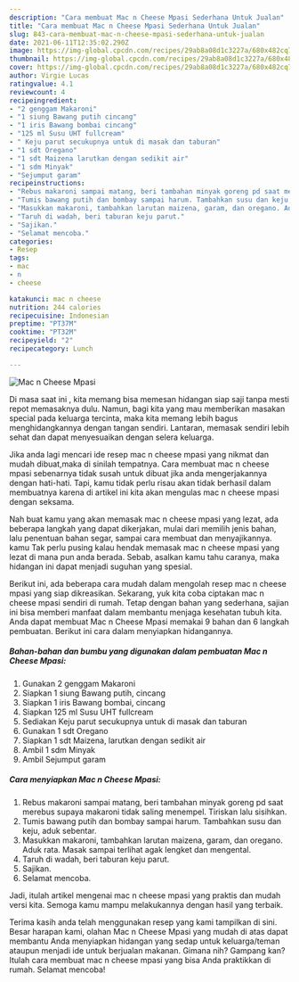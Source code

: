 ```yaml
---
description: "Cara membuat Mac n Cheese Mpasi Sederhana Untuk Jualan"
title: "Cara membuat Mac n Cheese Mpasi Sederhana Untuk Jualan"
slug: 843-cara-membuat-mac-n-cheese-mpasi-sederhana-untuk-jualan
date: 2021-06-11T12:35:02.290Z
image: https://img-global.cpcdn.com/recipes/29ab8a08d1c3227a/680x482cq70/mac-n-cheese-mpasi-foto-resep-utama.jpg
thumbnail: https://img-global.cpcdn.com/recipes/29ab8a08d1c3227a/680x482cq70/mac-n-cheese-mpasi-foto-resep-utama.jpg
cover: https://img-global.cpcdn.com/recipes/29ab8a08d1c3227a/680x482cq70/mac-n-cheese-mpasi-foto-resep-utama.jpg
author: Virgie Lucas
ratingvalue: 4.1
reviewcount: 4
recipeingredient:
- "2 genggam Makaroni"
- "1 siung Bawang putih cincang"
- "1 iris Bawang bombai cincang"
- "125 ml Susu UHT fullcream"
- " Keju parut secukupnya untuk di masak dan taburan"
- "1 sdt Oregano"
- "1 sdt Maizena larutkan dengan sedikit air"
- "1 sdm Minyak"
- "Sejumput garam"
recipeinstructions:
- "Rebus makaroni sampai matang, beri tambahan minyak goreng pd saat merebus supaya makaroni tidak saling menempel. Tiriskan lalu sisihkan."
- "Tumis bawang putih dan bombay sampai harum. Tambahkan susu dan keju, aduk sebentar."
- "Masukkan makaroni, tambahkan larutan maizena, garam, dan oregano. Aduk rata. Masak sampai terlihat agak lengket dan mengental."
- "Taruh di wadah, beri taburan keju parut."
- "Sajikan."
- "Selamat mencoba."
categories:
- Resep
tags:
- mac
- n
- cheese

katakunci: mac n cheese 
nutrition: 244 calories
recipecuisine: Indonesian
preptime: "PT37M"
cooktime: "PT32M"
recipeyield: "2"
recipecategory: Lunch

---
```



![Mac n Cheese Mpasi](https://img-global.cpcdn.com/recipes/29ab8a08d1c3227a/680x482cq70/mac-n-cheese-mpasi-foto-resep-utama.jpg)

Di masa  saat ini , kita memang bisa memesan hidangan siap saji tanpa mesti repot memasaknya dulu. Namun, bagi kita yang mau memberikan masakan special pada keluarga tercinta, maka kita memang lebih bagus menghidangkannya dengan tangan sendiri. Lantaran, memasak sendiri lebih sehat dan dapat menyesuaikan dengan selera keluarga.

Jika anda lagi mencari ide resep mac n cheese mpasi yang nikmat dan mudah dibuat,maka di sinilah tempatnya. Cara membuat mac n cheese mpasi  sebenarnya tidak susah untuk dibuat jika anda mengerjakannya dengan hati-hati. Tapi, kamu tidak perlu risau akan tidak berhasil dalam membuatnya 
karena di artikel ini kita akan mengulas mac n cheese mpasi dengan seksama.  



Nah buat kamu yang akan memasak mac n cheese mpasi yang lezat, ada beberapa langkah yang dapat dikerjakan, mulai dari memilih jenis bahan, lalu penentuan bahan segar, sampai cara membuat dan menyajikannya. kamu Tak perlu pusing kalau hendak memasak mac n cheese mpasi yang lezat di mana pun anda berada. Sebab, asalkan kamu  tahu caranya, maka hidangan ini dapat menjadi suguhan yang spesial.

Berikut ini, ada beberapa cara mudah dalam mengolah resep mac n cheese mpasi yang siap dikreasikan. Sekarang, yuk kita coba ciptakan mac n cheese mpasi sendiri di rumah. Tetap dengan bahan yang sederhana, sajian ini bisa memberi manfaat dalam membantu menjaga kesehatan tubuh kita. Anda dapat membuat Mac n Cheese Mpasi memakai 9 bahan dan 6 langkah pembuatan. Berikut ini cara dalam menyiapkan hidangannya.

<!--inarticleads1-->

##### Bahan-bahan dan bumbu yang digunakan dalam pembuatan Mac n Cheese Mpasi:

1. Gunakan 2 genggam Makaroni
1. Siapkan 1 siung Bawang putih, cincang
1. Siapkan 1 iris Bawang bombai, cincang
1. Siapkan 125 ml Susu UHT fullcream
1. Sediakan  Keju parut secukupnya untuk di masak dan taburan
1. Gunakan 1 sdt Oregano
1. Siapkan 1 sdt Maizena, larutkan dengan sedikit air
1. Ambil 1 sdm Minyak
1. Ambil Sejumput garam




<!--inarticleads2-->

##### Cara menyiapkan Mac n Cheese Mpasi:

1. Rebus makaroni sampai matang, beri tambahan minyak goreng pd saat merebus supaya makaroni tidak saling menempel. Tiriskan lalu sisihkan.
1. Tumis bawang putih dan bombay sampai harum. Tambahkan susu dan keju, aduk sebentar.
1. Masukkan makaroni, tambahkan larutan maizena, garam, dan oregano. Aduk rata. Masak sampai terlihat agak lengket dan mengental.
1. Taruh di wadah, beri taburan keju parut.
1. Sajikan.
1. Selamat mencoba.




Jadi, itulah artikel mengenai  mac n cheese mpasi  yang praktis dan mudah versi kita. Semoga kamu mampu melakukannya dengan hasil yang terbaik. 

Terima kasih anda telah menggunakan resep yang kami tampilkan di sini. Besar harapan kami, olahan  Mac n Cheese Mpasi yang mudah di atas dapat membantu Anda menyiapkan hidangan yang sedap untuk keluarga/teman ataupun menjadi ide untuk berjualan makanan. Gimana nih? Gampang kan? Itulah cara membuat mac n cheese mpasi yang bisa Anda praktikkan di rumah. Selamat mencoba!

